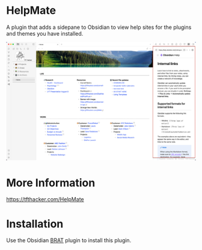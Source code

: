 # HelpMate

A plugin that adds a sidepane to Obsidian to view help sites for the plugins and themes you have installed.

![preview](preview.png)

# More Information

https://tfthacker.com/HelpMate

# Installation

Use the Obsidian [BRAT](https://obsidian.md/plugins?id=obsidian42-brat) plugin to install this plugin.
